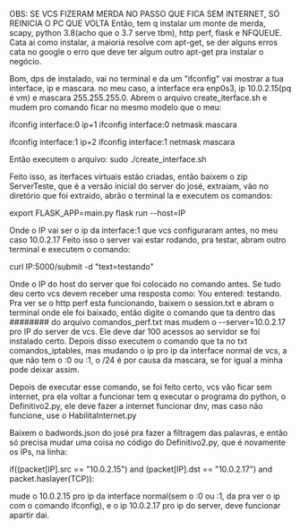 
OBS: SE VCS FIZERAM MERDA NO PASSO QUE FICA SEM INTERNET, SÓ REINICIA O PC QUE VOLTA
Então, tem q instalar um monte de merda, scapy, python 3.8(acho que o 3.7 serve tbm), http perf, flask e
NFQUEUE. Cata ai como instalar, a maioria resolve com apt-get, se der alguns erros cata no google o erro que deve ter algum outro apt-get pra instalar o negócio. 

Bom, dps de instalado, vai no terminal e da um "ifconfig" vai mostrar a tua interface, ip e mascara.
no meu caso, a interface era enp0s3, ip 10.0.2.15(pq é vm) e mascara 255.255.255.0.
Abrem o arquivo create_iterface.sh e mudem pro comando ficar no mesmo modelo que o meu:

ifconfig interface:0 ip+1
ifconfig interface:0 netmask mascara

ifconfig interface:1 ip+2
ifconfig interface:1 netmask mascara

Então executem o arquivo: sudo ./create_interface.sh

Feito isso, as iterfaces virtuais estão criadas, então baixem o zip ServerTeste, que é a versão inicial
do server do josé, extraiam, vão no diretório que foi extraido, abrão o terminal la e executem os comandos:

export FLASK_APP=main.py
flask run --host=IP

Onde o IP vai ser o ip da interface:1 que vcs configuraram antes, no meu caso 10.0.2.17
Feito isso o server vai estar rodando, pra testar, abram outro terminal e executem o comando:

curl IP:5000/submit -d "text=testando"

Onde o IP do host do server que foi colocado no comando antes. Se tudo deu certo vcs devem receber
uma resposta como: You entered: testando.
Pra ver se o http perf esta funcionando, baixem o session.txt e abram o terminal onde ele foi baixado, então digite o comando que ta dentro das ######## do arquivo comandos_perf.txt mas mudem o --server=10.0.2.17 pro IP do server de vcs. Ele deve dar 100 acessos ao servidor se foi instalado certo.
Depois disso executem o comando que ta no txt comandos_iptables, mas mudando o ip pro ip da interface normal de vcs, a que não tem o :0 ou :1, o /24 é por causa da mascara, se for igual a minha pode deixar assim.

Depois de executar esse comando, se foi feito certo, vcs vão ficar sem internet, pra ela voltar a funcionar tem q executar o programa do python, o Definitivo2.py, ele deve fazer a internet funcionar dnv, mas caso não funcione, use o HabilitaInternet.py

Baixem o badwords.json do josé pra fazer a filtragem das palavras, e então só precisa mudar uma coisa no código do Definitivo2.py, que é novamente os IPs, na linha:

if((packet[IP].src == "10.0.2.15") and (packet[IP].dst == "10.0.2.17") and packet.haslayer(TCP)):

mude o 10.0.2.15 pro ip da interface normal(sem o :0 ou :1, da pra ver o ip com o comando ifconfig), e o ip 10.0.2.17 pro ip do server, deve funcionar apartir dai.







